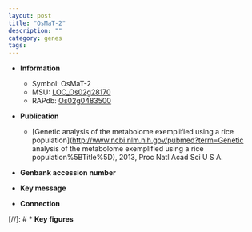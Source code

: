 ```yaml
---
layout: post
title: "OsMaT-2"
description: ""
category: genes
tags: 
---
```


* **Information**  
    + Symbol: OsMaT-2  
    + MSU: [LOC_Os02g28170](http://rice.plantbiology.msu.edu/cgi-bin/ORF_infopage.cgi?orf=LOC_Os02g28170)  
    + RAPdb: [Os02g0483500](http://rapdb.dna.affrc.go.jp/viewer/gbrowse_details/irgsp1?name=Os02g0483500)  

* **Publication**  
    + [Genetic analysis of the metabolome exemplified using a rice population](http://www.ncbi.nlm.nih.gov/pubmed?term=Genetic analysis of the metabolome exemplified using a rice population%5BTitle%5D), 2013, Proc Natl Acad Sci U S A.

* **Genbank accession number**  

* **Key message**  

* **Connection**  

[//]: # * **Key figures**  



